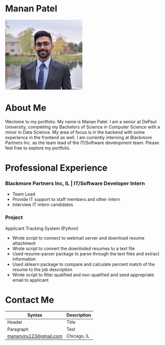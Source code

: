 # Manan Patel
![](/image/Manan.jpeg)

# About Me
Weclome to my portfolio. My name is Manan Patel. I am a senior at DePaul University, completing my Bachelors of Science in Computer Science with a minor in Data Science. My area of focus is in the backend with some experience in the frontend as well. I am currently interning at Blackmore Partners Inc. as the team lead of the IT/Software development team. Please feel free to explore my portfolio.

# Professional Experience
### Blackmore Partners Inc, IL | IT/Software Developer Intern
- Team Lead
- Provide IT support to staff members and other intern
- Interview IT intern candidates

### Project
Applicant Tracking System (Python)
- Wrote script to connect to webmail server and download resume attachment 
- Wrote script to convert the downloded resumes to a text file
- Used resume-parser package to parse through the text files and extract information
- Used sklearn package to compare and calculate percent match of the resume to the job description
- Wrote script to filter qualified and non-qualified and send appropriate email to applicant


# Contact Me
| Syntax | Description |
| ----------- | ----------- |
| Header | Title |
| Paragraph | Text |
mananviru123@gmail.com | Chicago, IL





